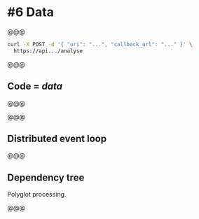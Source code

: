 <!-- .slide: data-state="contrasted" -->

# #6 **Data**

@@@

```bash
curl -X POST -d '{ "uri": "...", "callback_url": "..." }' \
  https://api.../analyse
```

@@@

<!-- .slide: data-background="images/data-sequential-parallel.jpg" data-state="background-light" -->

## **Code** = *data*

@@@

<!-- .slide: data-background="images/data-sequential-parallel.jpg" -->

@@@

<!-- .slide: data-background="images/distributed-event-loop.png" data-state="background-light" -->

## **Distributed event loop**

@@@

<!-- .slide: data-background="images/data-dependencies-tree.jpg" data-state="background-light" -->


## Dependency **tree**

Polyglot processing.

@@@

<!-- .slide: data-background="images/data-dependencies-tree.jpg" -->

